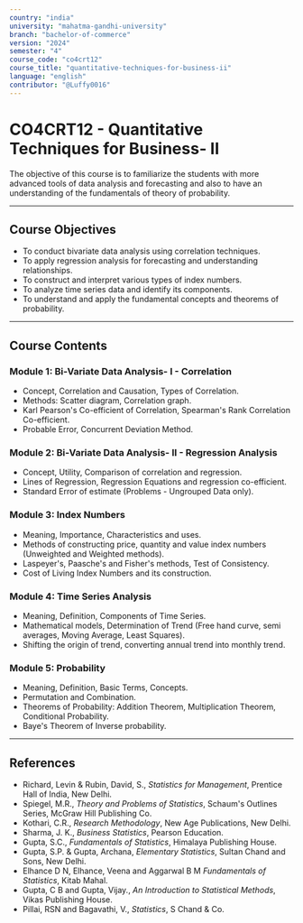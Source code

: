```yaml
---
country: "india"
university: "mahatma-gandhi-university"
branch: "bachelor-of-commerce"
version: "2024"
semester: "4"
course_code: "co4crt12"
course_title: "quantitative-techniques-for-business-ii"
language: "english"
contributor: "@Luffy0016"
---
```

# CO4CRT12 - Quantitative Techniques for Business- II

The objective of this course is to familiarize the students with more advanced tools of data analysis and forecasting and also to have an understanding of the fundamentals of theory of probability.

---
## Course Objectives

* To conduct bivariate data analysis using correlation techniques.
* To apply regression analysis for forecasting and understanding relationships.
* To construct and interpret various types of index numbers.
* To analyze time series data and identify its components.
* To understand and apply the fundamental concepts and theorems of probability.

---
## Course Contents

### Module 1: Bi-Variate Data Analysis- I - Correlation  
* Concept, Correlation and Causation, Types of Correlation.
* Methods: Scatter diagram, Correlation graph.
* Karl Pearson's Co-efficient of Correlation, Spearman's Rank Correlation Co-efficient.
* Probable Error, Concurrent Deviation Method.

### Module 2: Bi-Variate Data Analysis- II - Regression Analysis  
* Concept, Utility, Comparison of correlation and regression.
* Lines of Regression, Regression Equations and regression co-efficient.
* Standard Error of estimate (Problems - Ungrouped Data only).

### Module 3: Index Numbers 
* Meaning, Importance, Characteristics and uses.
* Methods of constructing price, quantity and value index numbers (Unweighted and Weighted methods).
* Laspeyer's, Paasche's and Fisher's methods, Test of Consistency.
* Cost of Living Index Numbers and its construction.

### Module 4: Time Series Analysis  
* Meaning, Definition, Components of Time Series.
* Mathematical models, Determination of Trend (Free hand curve, semi averages, Moving Average, Least Squares).
* Shifting the origin of trend, converting annual trend into monthly trend.

### Module 5: Probability  
* Meaning, Definition, Basic Terms, Concepts.
* Permutation and Combination.
* Theorems of Probability: Addition Theorem, Multiplication Theorem, Conditional Probability.
* Baye's Theorem of Inverse probability.

---
## References
* Richard, Levin & Rubin, David, S., *Statistics for Management*, Prentice Hall of India, New Delhi.
* Spiegel, M.R., *Theory and Problems of Statistics*, Schaum's Outlines Series, McGraw Hill Publishing Co.
* Kothari, C.R., *Research Methodology*, New Age Publications, New Delhi.
* Sharma, J. K., *Business Statistics*, Pearson Education.
* Gupta, S.C., *Fundamentals of Statistics*, Himalaya Publishing House.
* Gupta, S.P. & Gupta, Archana, *Elementary Statistics*, Sultan Chand and Sons, New Delhi.
* Elhance D N, Elhance, Veena and Aggarwal B M *Fundamentals of Statistics*, Kitab Mahal.
* Gupta, C B and Gupta, Vijay., *An Introduction to Statistical Methods*, Vikas Publishing House.
* Pillai, RSN and Bagavathi, V., *Statistics*, S Chand & Co.
